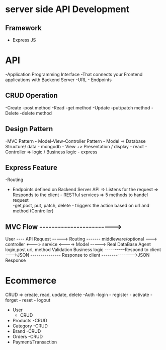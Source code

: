 # server side API Development
## Framework
- Express JS

# API
-Application Programming Interface
-That connects your Frontend applications with Backend Server
-URL - Endpoints

## CRUD Operation
-Create
     -post method
-Read
    -get method
-Update
    -put/patch method
-Delete
     -delete method

## Design Pattern
-MVC Pattern
    - Model-View-Controller Pattern
    - Model => Database Structure/ data - mongodb
    - View +> Presentation / display - react
    - Controller => logic / Business logic - express

## Express Feature
-Routing
   - Endpoints defined on Backend Server API
      => Listens for the request
      => Responds to the client
    - RESTful services
       => 5 methods to handel request  
          -get,post, put, patch, delete
    - triggers the action based on url and method (Controller)


## MVC Flow                                ------------------------>
User ---- API Request -----> Routing ------- middleware/optional ---> controller <---> service <----> Model   -----> Real DataBase
Agent      login,post       url, method      Validation             Business logic
                                                                      ----------Respond to client   --->JSON
                                                     --------------- Response to client --------------->JSON Response

# Ecommerce
CRUD => create, read, update, delete
-Auth
    -login
    - register
    - activate
    - forget
    - reset
    - logout 
- User
     - CRUD 
- Products
      -CRUD
- Category
     -CRUD
- Brand
     -CRUD
- Orders
    -CRUD
- Payment/Transaction
